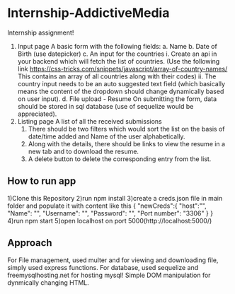 # Internship-AddictiveMedia 

Internship assignment!

1. Input page
  A basic form with the following fields:
    a. Name
    b. Date of Birth (use datepicker)
    c. An input for the countries
      i. Create an api in your backend which will fetch the list of countries.
      (Use the following link https://css-tricks.com/snippets/javascript/array-of-country-names/
      This contains an array of all countries along with their codes)
      ii. The country input needs to be an auto suggested text field (which
      basically means the content of the dropdown should change
      dynamically based on user input).
    d. File upload - Resume
      On submitting the form, data should be stored in sql database (use of sequelize would be
      appreciated).
2. Listing page
  A list of all the received submissions
    1. There should be two filters which would sort the list on the basis of
    date/time added and Name of the user alphabetically.
    2. Along with the details, there should be links to view the resume in a new
    tab and to download the resume.
    3. A delete button to delete the corresponding entry from the list.



## How to run app

1)Clone this Repository
2)run npm install
3)create a creds.json file in main folder and populate it with content like this
  {
    "newCreds":{
        "host":"",
        "Name": "",
        "Username": "",
        "Password": "",
        "Port number": "3306"
    }
}
4)run npm start
5)open localhost on port 5000(http://localhost:5000/)
## Approach

  For File management, used multer and for viewing and downloading file, simply used express functions.
  For database, used sequelize and freemysqlhosting.net for hosting mysql!
  Simple DOM manipulation for dynmically changing HTML.
